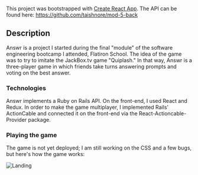 This project was bootstrapped with [Create React App](https://github.com/facebook/create-react-app).
The API can be found here: https://github.com/taishnore/mod-5-back

## Description

Answr is a project I started during the final "module" of the software engineering bootcamp I attended, Flatiron School. The idea of the game was to try to imitate the JackBox.tv game "Quiplash." In that way, Answr is a three-player game in which friends take turns answering prompts and voting on the best answer. 

### Technologies

Answr implements a Ruby on Rails API. On the front-end, I used React and Redux. In order to make the game multiplayer, I implemented Rails' ActionCable and connected it on the front-end via the React-Actioncable-Provider package. 

### Playing the game

The game is not yet deployed; I am still working on the CSS and a few bugs, but here's how the game works:



![Landing](https://i.imgur.com/tNe4zue.png)
